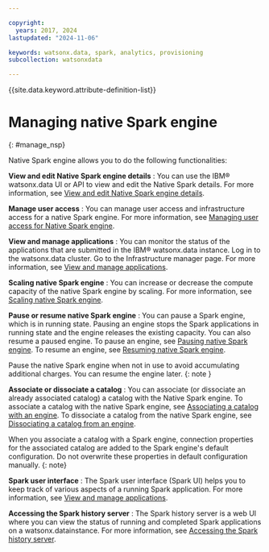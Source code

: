 ```yaml
---

copyright:
  years: 2017, 2024
lastupdated: "2024-11-06"

keywords: watsonx.data, spark, analytics, provisioning
subcollection: watsonxdata

---
```


{{site.data.keyword.attribute-definition-list}}

# Managing native Spark engine
{: #manage_nsp}

Native Spark engine allows you to do the following functionalities:


**View and edit Native Spark engine details**
: You can use the IBM® watsonx.data UI or API to view and edit the Native Spark details. For more information, see [View and edit Native Spark engine details]({{site.data.keyword.ref-view_edit-link}}).

**Manage user access**
: You can manage user access and infrastructure access for a native Spark engine. For more information, see [Managing user access for Native Spark engine]({{site.data.keyword.ref-manage_access-link}}).

**View and manage applications**
: You can monitor the status of the applications that are submitted in the IBM® watsonx.data instance. Log in to the watsonx.data cluster. Go to the Infrastructure manager page. For more information, see [View and manage applications]({{site.data.keyword.ref-mng_appltn-link}}).

**Scaling native Spark engine**
: You can increase or decrease the compute capacity of the native Spark engine by scaling. For more information, see [Scaling native Spark engine]({{site.data.keyword.ref-scl_nsp-link}}).

**Pause or resume native Spark engine**
: You can pause a Spark engine, which is in running state. Pausing an engine stops the Spark applications in running state and the engine releases the existing capacity. You can also resume a paused engine. To pause an engine, see [Pausing native Spark engine]({{site.data.keyword.ref-pause_engine-link}}). To resume an engine, see [Resuming native Spark engine]({{site.data.keyword.ref-resume_engine-link}}).

Pause the native Spark engine when not in use to avoid accumulating additional charges. You can resume the engine later.
{: note }

**Associate or dissociate a catalog**
: You can associate (or dissociate an already associated catalog) a catalog with the Native Spark engine. To associate a catalog with the native Spark engine, see [Associating a catalog with an engine]({{site.data.keyword.ref-asso-cat-eng-link}}). To dissociate a catalog from the native Spark engine, see [Dissociating a catalog from an engine]({{site.data.keyword.dissociate-catalog-link}}).

When you associate a catalog with a Spark engine, connection properties for the associated catalog are added to the Spark engine's default configuration. Do not overwrite these properties in default configuration manually.
 {: note}

**Spark user interface**
: The Spark user interface (Spark UI) helps you to keep track of various aspects of a running Spark application. For more information, see [View and manage applications]({{site.data.keyword.ref-wxd_spk_ui-link}}).

**Accessing the Spark history server**
: The Spark history server is a web UI where you can view the status of running and completed Spark applications on a watsonx.datainstance. For more information, see [Accessing the Spark history server]({{site.data.keyword.ref-wxd_spk_histry-link}}).
